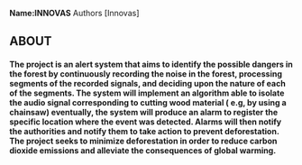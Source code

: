 **Name:INNOVAS**
Authors [Innovas]
## ABOUT
#### The project is an alert system that aims to identify the possible dangers in the forest by continuously recording the noise in the forest, processing segments of the recorded signals, and deciding upon the nature of each of the segments. The system will implement an algorithm able to isolate the audio signal corresponding to cutting wood material ( e.g, by using a chainsaw) eventually, the system will produce an alarm to register the specific location where the event was detected. Alarms will then notify the authorities and notify them to take action to prevent deforestation. The project seeks to minimize deforestation in order to reduce carbon dioxide emissions and alleviate the consequences of global warming.
